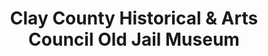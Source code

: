 ---
layout: repo
title: "Clay County Historical & Arts Council Old Jail Museum"
id: 4673
permalink: repos/4673/
---